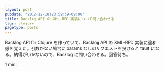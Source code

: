 ```yaml
---
layout: post
pubdate: "2012-12-18T23:59:59+09:00"
title: Backlog API の XML-RPC 実装について問い合わせる
tags: clojure
pagetype: posts
---
```

Backlog API for Clojure を作っていて、Backlog API の XML-RPC 実装に違和感を覚えた。引数がない場合に params なしのリクエストを投げると fault になる。納得がいかないので、Backlog に問い合わせる。回答待ち。

1 min.
